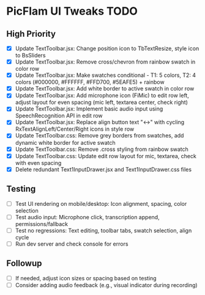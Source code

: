 # PicFlam UI Tweaks TODO

## High Priority
- [x] Update TextToolbar.jsx: Change position icon to TbTextResize, style icon to BsSliders
- [x] Update TextToolbar.jsx: Remove cross/chevron from rainbow swatch in color row
- [x] Update TextToolbar.jsx: Make swatches conditional - T1: 5 colors, T2: 4 colors (#000000, #FFFFFF, #FFD700, #5EAFE5) + rainbow
- [x] Update TextToolbar.jsx: Add white border to active swatch in color row
- [x] Update TextToolbar.jsx: Add microphone icon (FiMic) to edit row left, adjust layout for even spacing (mic left, textarea center, check right)
- [x] Update TextToolbar.jsx: Implement basic audio input using SpeechRecognition API in edit row
- [x] Update TextToolbar.jsx: Replace align button text "↔" with cycling RxTextAlignLeft/Center/Right icons in style row
- [x] Update TextToolbar.css: Remove grey borders from swatches, add dynamic white border for active swatch
- [x] Update TextToolbar.css: Remove .cross styling from rainbow swatch
- [x] Update TextToolbar.css: Update edit row layout for mic, textarea, check with even spacing
- [x] Delete redundant Text1InputDrawer.jsx and Text1InputDrawer.css files

## Testing
- [ ] Test UI rendering on mobile/desktop: Icon alignment, spacing, color selection
- [ ] Test audio input: Microphone click, transcription append, permissions/fallback
- [ ] Test no regressions: Text editing, toolbar tabs, swatch selection, align cycle
- [ ] Run dev server and check console for errors

## Followup
- [ ] If needed, adjust icon sizes or spacing based on testing
- [ ] Consider adding audio feedback (e.g., visual indicator during recording)
